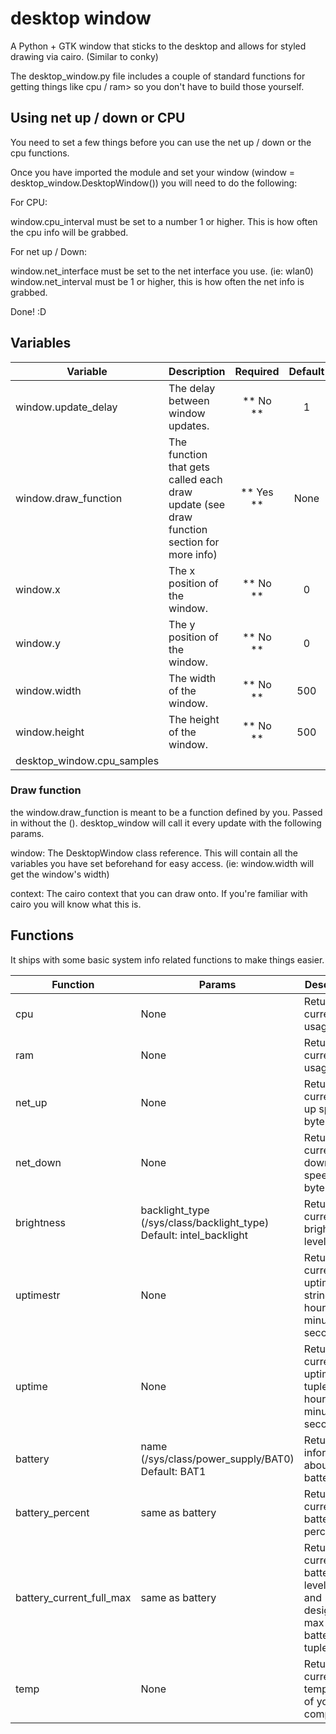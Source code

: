 # desktop window

A Python + GTK window that sticks to the desktop and allows for styled drawing via cairo. (Similar to conky)

The desktop_window.py file includes a couple of standard functions for getting things like cpu / ram> so you don't
have to build those yourself.

## Using net up / down or CPU

You need to set a few things before you can use the net up / down or the cpu functions.

Once you have imported the module and set your window (window = desktop_window.DesktopWindow()) you will need to do the following:

For CPU:

window.cpu_interval must be set to a number 1 or higher.
This is how often the cpu info will be grabbed.

For net up / Down:

window.net_interface must be set to the net interface you use. (ie: wlan0)
window.net_interval must be 1 or higher, this is how often the net info is grabbed.

Done! :D

## Variables

| Variable                   | Description                                                 | Required  | Default |
|----------------------------|-------------------------------------------------------------|   :---:   |  :---:  |
| window.update_delay        | The delay between window updates.                           | ** No **  | 1       |
| window.draw_function       | The function that gets called each draw update (see draw function section for more info) | ** Yes ** | None    |
| window.x                   | The x position of the window.                               | ** No **  | 0       |
| window.y                   | The y position of the window.                               | ** No **  | 0       |
| window.width               | The width of the window.                                    | ** No **  | 500     |
| window.height              | The height of the window.                                   | ** No **  | 500     |
| desktop_window.cpu_samples |  


### Draw function

the window.draw_function is meant to be a function defined by you. Passed in without the (). desktop_window will call it
every update with the following params.

window:     The DesktopWindow class reference. This will contain all the variables you have set beforehand for easy access.
            (ie: window.width will get the window's width)

context:    The cairo context that you can draw onto. If you're familiar with cairo you will know what this is.


## Functions

It ships with some basic system info related functions to make things easier.

| Function                   | Params               | Description                                                            |
|----------------------------|----------------------|------------------------------------------------------------------------|
| cpu                        | None                 | Returns the current cpu usage.                                         |
| ram                        | None                 | Returns the current ram usage.                                         |
| net_up                     | None                 | Returns the current net up speed in bytes.                             |
| net_down                   | None                 | Returns the current net down speed in bytes.                           |
| brightness                 | backlight_type (/sys/class/backlight_type) Default: intel_backlight | Returns the current brightness level. |
| uptimestr                  | None                 | Returns the current uptime as a string, days hours minutes and seconds |
| uptime                     | None                 | Returns the current uptime as a tuple (days, hours, minutes, seconds)  |
| battery                    | name (/sys/class/power_supply/BAT0) Default: BAT1 | Returns information about the battery     |
| battery_percent            | same as battery      | Returns the current battery percentage                                 |
| battery_current_full_max   | same as battery      | Returns the current battery level, full and designed max of the battery as a tuple   |
| temp                       | None                 | Returns the current temperature of your computer                       |
